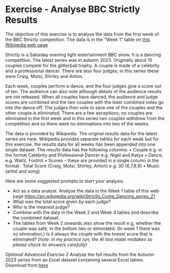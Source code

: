 # Exercise - Analyse BBC Strictly Results

The objective of this exercise is to analyse the data from the first week of the BBC Strictly competition.  The data is in the "Week 1" table on [this Wikipedia web page](https://en.wikipedia.org/wiki/Strictly_Come_Dancing_series_21)

Strictly is a Saturday evening light entertainment BBC show.  It is a dancing competition. The latest series was in autumn 2023.  Originally about 15 couples compete for the glitterball trophy.  A couple is made of a celebrity and a professional dancer.   There are also four judges; in this series these were Craig, Motsi, Shirley and Anton.

Each week, couples perform a dance, and the four judges give a score out of ten.  The audience can also vote although details of the audience results are not released.  When all couples have danced, the audience and judge scores are combined and the two couples with the least combined votes go into the dance off. The judges then vote to save one of the couples and the other couple is eliminated.  There are a few exceptions; no couples are eliminated in the first week and in this series two couples withdrew from the competition and so there were no eliminations into two of the weeks.

The data is provided by Wikipedia. The original results data for the latest series are here.  Wikipedia provides separate tables for each week but for this exercise, the results data for all weeks has been appended into one single dataset. The results data has the following columns:
•	Couple e.g. in the format Celebrity and Professional Dancer e.g. Nigel and Katya
•	Dance, e.g. Waltz, Foxtrot
•	Scores – these are provided in a single column in the format : Total Score (Craig, Motsi, Shirley, Anton) e.g. 30 (6,7,8,9)
•	Music (artist and song)

Here are some suggested prompts to start your analysis.

* Act as a data analyst.  Analyse the data in the Week 1 table of this web page https://en.wikipedia.org/wiki/Strictly_Come_Dancing_series_21 
* What was the total score given by each judge?
* Who is the meanest judge?
* Combine with the data in the Week 2 and Week 3 tables and describe the combined dataset.
* The tables from Week 2 onwards also show the result e.g, whether the couple was safe, in the bottom two or eliminated.  (In week 1 there was no elimination.)  Is it always the couple with the lowest score that is eliminated? _(note: in my practice run, the AI tool made mistakes so please check its answers carefully)_


*Optional Advanced Exercise 2*
Analyse the full results from the Autumn 2023 series from an Excel dataset containing several Excel tables.  Download from  [here](<https://zomalextrainingstorage.blob.core.windows.net/datasets/misc/Strictly Data.xlsx>)


